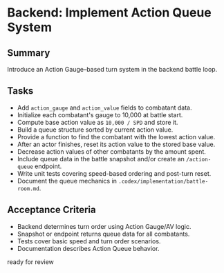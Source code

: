 # Backend: Implement Action Queue System

## Summary
Introduce an Action Gauge–based turn system in the backend battle loop.

## Tasks
- Add `action_gauge` and `action_value` fields to combatant data.
- Initialize each combatant's gauge to 10,000 at battle start.
- Compute base action value as `10,000 / SPD` and store it.
- Build a queue structure sorted by current action value.
- Provide a function to find the combatant with the lowest action value.
- After an actor finishes, reset its action value to the stored base value.
- Decrease action values of other combatants by the amount spent.
- Include queue data in the battle snapshot and/or create an `/action-queue` endpoint.
- Write unit tests covering speed-based ordering and post-turn reset.
- Document the queue mechanics in `.codex/implementation/battle-room.md`.

## Acceptance Criteria
- Backend determines turn order using Action Gauge/AV logic.
- Snapshot or endpoint returns queue data for all combatants.
- Tests cover basic speed and turn order scenarios.
- Documentation describes Action Queue behavior.

ready for review

